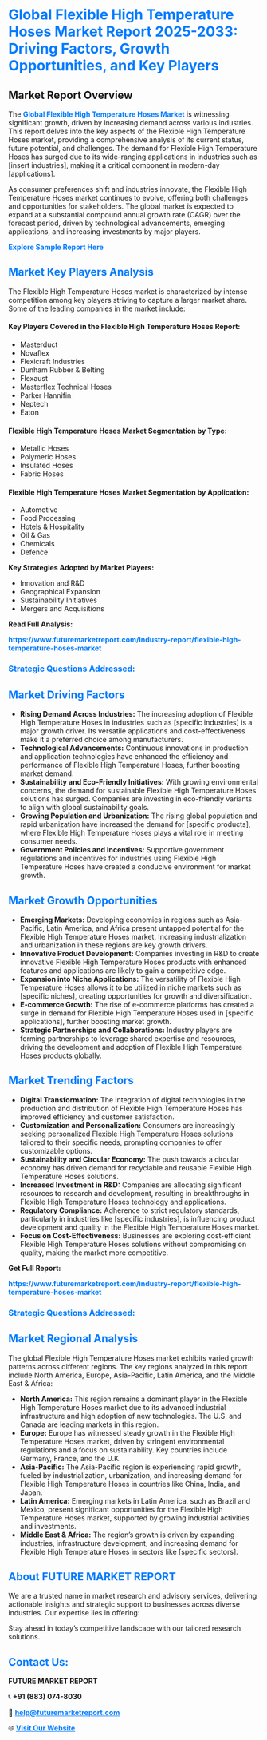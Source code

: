 <h1 style="color: #007BFF;">Global Flexible High Temperature Hoses Market Report 2025-2033: Driving Factors, Growth Opportunities, and Key Players</h1>

<section id="overview">
<h2>Market Report Overview</h2>
<p>The <a href="https://www.futuremarketreport.com/industry-report/flexible-high-temperature-hoses-market" style="color: #007BFF; text-decoration: none;"><strong>Global Flexible High Temperature Hoses Market</strong></a> is witnessing significant growth, driven by increasing demand across various industries. This report delves into the key aspects of the Flexible High Temperature Hoses market, providing a comprehensive analysis of its current status, future potential, and challenges. The demand for Flexible High Temperature Hoses has surged due to its wide-ranging applications in industries such as [insert industries], making it a critical component in modern-day [applications].</p>
<p>As consumer preferences shift and industries innovate, the Flexible High Temperature Hoses market continues to evolve, offering both challenges and opportunities for stakeholders. The global market is expected to expand at a substantial compound annual growth rate (CAGR) over the forecast period, driven by technological advancements, emerging applications, and increasing investments by major players.</p>
</section>

<section id="overview">
<p><a href="https://www.futuremarketreport.com/request-sample/reportId=61645" style="color: #007BFF; text-decoration: none;"><strong>Explore Sample Report Here</strong></a></p>
</section>

<section id="key-players">
<h2 style="color: #007BFF;">Market Key Players Analysis</h2>
<p>The Flexible High Temperature Hoses market is characterized by intense competition among key players striving to capture a larger market share. Some of the leading companies in the market include:</p>
<h4>Key Players Covered in the Flexible High Temperature Hoses Report:</h4>
<ul><li>Masterduct</li><li>Novaflex</li><li>Flexicraft Industries</li><li>Dunham Rubber &amp; Belting</li><li>Flexaust</li><li>Masterflex Technical Hoses</li><li>Parker Hannifin</li><li>Neptech</li><li>Eaton</li></ul>
<h4>Flexible High Temperature Hoses Market Segmentation by Type:</h4>
<ul><li>Metallic Hoses</li><li>Polymeric Hoses</li><li>Insulated Hoses</li><li>Fabric Hoses</li></ul>

<h4>Flexible High Temperature Hoses Market Segmentation by Application:</h4>
<ul><li>Automotive</li><li>Food Processing</li><li>Hotels &amp; Hospitality</li><li>Oil &amp; Gas</li><li>Chemicals</li><li>Defence</li></ul>
<p><strong>Key Strategies Adopted by Market Players:</strong></p>
<ul>
<li>Innovation and R&D</li>
<li>Geographical Expansion</li>
<li>Sustainability Initiatives</li>
<li>Mergers and Acquisitions</li>
</ul>
</section>

<section>
<p><strong>Read Full Analysis: </strong></p><a href="https://www.futuremarketreport.com/industry-report/flexible-high-temperature-hoses-market" style="color: #007BFF; text-decoration: none;"><strong>https://www.futuremarketreport.com/industry-report/flexible-high-temperature-hoses-market</strong></a>
<h3 style="color: #007BFF;">Strategic Questions Addressed:</h3>
</section>

<section id="driving-factors">
<h2 style="color: #007BFF;">Market Driving Factors</h2>
<ul>
<li><strong>Rising Demand Across Industries:</strong> The increasing adoption of Flexible High Temperature Hoses in industries such as [specific industries] is a major growth driver. Its versatile applications and cost-effectiveness make it a preferred choice among manufacturers.</li>
<li><strong>Technological Advancements:</strong> Continuous innovations in production and application technologies have enhanced the efficiency and performance of Flexible High Temperature Hoses, further boosting market demand.</li>
<li><strong>Sustainability and Eco-Friendly Initiatives:</strong> With growing environmental concerns, the demand for sustainable Flexible High Temperature Hoses solutions has surged. Companies are investing in eco-friendly variants to align with global sustainability goals.</li>
<li><strong>Growing Population and Urbanization:</strong> The rising global population and rapid urbanization have increased the demand for [specific products], where Flexible High Temperature Hoses plays a vital role in meeting consumer needs.</li>
<li><strong>Government Policies and Incentives:</strong> Supportive government regulations and incentives for industries using Flexible High Temperature Hoses have created a conducive environment for market growth.</li>
</ul>
</section>

<section id="growth-opportunities">
<h2 style="color: #007BFF;">Market Growth Opportunities</h2>
<ul>
<li><strong>Emerging Markets:</strong> Developing economies in regions such as Asia-Pacific, Latin America, and Africa present untapped potential for the Flexible High Temperature Hoses market. Increasing industrialization and urbanization in these regions are key growth drivers.</li>
<li><strong>Innovative Product Development:</strong> Companies investing in R&D to create innovative Flexible High Temperature Hoses products with enhanced features and applications are likely to gain a competitive edge.</li>
<li><strong>Expansion into Niche Applications:</strong> The versatility of Flexible High Temperature Hoses allows it to be utilized in niche markets such as [specific niches], creating opportunities for growth and diversification.</li>
<li><strong>E-commerce Growth:</strong> The rise of e-commerce platforms has created a surge in demand for Flexible High Temperature Hoses used in [specific applications], further boosting market growth.</li>
<li><strong>Strategic Partnerships and Collaborations:</strong> Industry players are forming partnerships to leverage shared expertise and resources, driving the development and adoption of Flexible High Temperature Hoses products globally.</li>
</ul>
</section>

<section id="trending-factors">
<h2 style="color: #007BFF;">Market Trending Factors</h2>
<ul>
<li><strong>Digital Transformation:</strong> The integration of digital technologies in the production and distribution of Flexible High Temperature Hoses has improved efficiency and customer satisfaction.</li>
<li><strong>Customization and Personalization:</strong> Consumers are increasingly seeking personalized Flexible High Temperature Hoses solutions tailored to their specific needs, prompting companies to offer customizable options.</li>
<li><strong>Sustainability and Circular Economy:</strong> The push towards a circular economy has driven demand for recyclable and reusable Flexible High Temperature Hoses solutions.</li>
<li><strong>Increased Investment in R&D:</strong> Companies are allocating significant resources to research and development, resulting in breakthroughs in Flexible High Temperature Hoses technology and applications.</li>
<li><strong>Regulatory Compliance:</strong> Adherence to strict regulatory standards, particularly in industries like [specific industries], is influencing product development and quality in the Flexible High Temperature Hoses market.</li>
<li><strong>Focus on Cost-Effectiveness:</strong> Businesses are exploring cost-efficient Flexible High Temperature Hoses solutions without compromising on quality, making the market more competitive.</li>
</ul>
</section>

<section>
<p><strong>Get Full Report: </strong></p><a href="https://www.futuremarketreport.com/industry-report/flexible-high-temperature-hoses-market" style="color: #007BFF; text-decoration: none;"><strong>https://www.futuremarketreport.com/industry-report/flexible-high-temperature-hoses-market</strong></a>
<h3 style="color: #007BFF;">Strategic Questions Addressed:</h3>
</section>


<section id="regional-analysis">
<h2 style="color: #007BFF;">Market Regional Analysis</h2>
<p>The global Flexible High Temperature Hoses market exhibits varied growth patterns across different regions. The key regions analyzed in this report include North America, Europe, Asia-Pacific, Latin America, and the Middle East & Africa:</p>
<ul>
<li><strong>North America:</strong> This region remains a dominant player in the Flexible High Temperature Hoses market due to its advanced industrial infrastructure and high adoption of new technologies. The U.S. and Canada are leading markets in this region.</li>
<li><strong>Europe:</strong> Europe has witnessed steady growth in the Flexible High Temperature Hoses market, driven by stringent environmental regulations and a focus on sustainability. Key countries include Germany, France, and the U.K.</li>
<li><strong>Asia-Pacific:</strong> The Asia-Pacific region is experiencing rapid growth, fueled by industrialization, urbanization, and increasing demand for Flexible High Temperature Hoses in countries like China, India, and Japan.</li>
<li><strong>Latin America:</strong> Emerging markets in Latin America, such as Brazil and Mexico, present significant opportunities for the Flexible High Temperature Hoses market, supported by growing industrial activities and investments.</li>
<li><strong>Middle East & Africa:</strong> The region’s growth is driven by expanding industries, infrastructure development, and increasing demand for Flexible High Temperature Hoses in sectors like [specific sectors].</li>
</ul>
</section>

<footer>
<h2 style="color: #007BFF;">About FUTURE MARKET REPORT</h2>
<p>We are a trusted name in market research and advisory services, delivering actionable insights and strategic support to businesses across diverse industries. Our expertise lies in offering:</p>

<p>Stay ahead in today’s competitive landscape with our tailored research solutions.</p>

<h2 style="color: #007BFF;">Contact Us:</h2>
<p><strong>FUTURE MARKET REPORT</strong></p>
<p>📞 <strong>+91 (883) 074-8030</strong></p>
<p>📧 <strong><a href="mailto:help@futuremarketreport.com" style="color: #007BFF;">help@futuremarketreport.com</a></strong></p>
<p>🌐 <strong><a href="https://www.futuremarketreport.com/" style="color: #007BFF;">Visit Our Website</a></strong></p>
</footer>